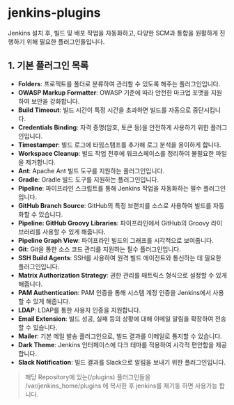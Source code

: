 # jenkins-plugins

Jenkins 설치 후, 빌드 및 배포 작업을 자동화하고, 다양한 SCM과 통합을 원활하게 진행하기 위해 필요한 플러그인들입니다.

## 1. 기본 플러그인 목록

- **Folders**: 프로젝트를 폴더로 분류하여 관리할 수 있도록 해주는 플러그인입니다.
- **OWASP Markup Formatter**: OWASP 기준에 따라 안전한 마크업 포맷을 지원하여 보안을 강화합니다.
- **Build Timeout**: 빌드 시간이 특정 시간을 초과하면 빌드를 자동으로 중단시킵니다.
- **Credentials Binding**: 자격 증명(암호, 토큰 등)을 안전하게 사용하기 위한 플러그인입니다.
- **Timestamper**: 빌드 로그에 타임스탬프를 추가해 로그 분석을 용이하게 합니다.
- **Workspace Cleanup**: 빌드 작업 전후에 워크스페이스를 정리하여 불필요한 파일을 제거합니다.
- **Ant**: Apache Ant 빌드 도구를 지원하는 플러그인입니다.
- **Gradle**: Gradle 빌드 도구를 지원하는 플러그인입니다.
- **Pipeline**: 파이프라인 스크립트를 통해 Jenkins 작업을 자동화하는 필수 플러그인입니다.
- **GitHub Branch Source**: GitHub의 특정 브랜치를 소스로 사용하여 빌드를 자동화할 수 있습니다.
- **Pipeline: GitHub Groovy Libraries**: 파이프라인에서 GitHub의 Groovy 라이브러리를 사용할 수 있게 해줍니다.
- **Pipeline Graph View**: 파이프라인 빌드의 그래프를 시각적으로 보여줍니다.
- **Git**: Git을 통한 소스 코드 관리를 지원하는 필수 플러그인입니다.
- **SSH Build Agents**: SSH를 사용하여 원격 빌드 에이전트와 통신하는 데 필요한 플러그인입니다.
- **Matrix Authorization Strategy**: 권한 관리를 매트릭스 형식으로 설정할 수 있게 해줍니다.
- **PAM Authentication**: PAM 인증을 통해 시스템 계정 인증을 Jenkins에서 사용할 수 있게 해줍니다.
- **LDAP**: LDAP를 통한 사용자 인증을 지원합니다.
- **Email Extension**: 빌드 성공, 실패 등의 상황에 대해 이메일 알림을 확장하여 전송할 수 있습니다.
- **Mailer**: 기본 메일 발송 플러그인으로, 빌드 결과를 이메일로 통지할 수 있습니다.
- **Dark Theme**: Jenkins 인터페이스에 다크 테마를 적용하여 시각적 편안함을 제공합니다.
- **Slack Notification**: 빌드 결과를 Slack으로 알림을 보내기 위한 플러그인입니다.

> 해당 Repository에 있는(/plugins) 플러그인들을  /var/jenkins_home/plugins 에 복사한 후 jenkins를 재기동 하면 사용가능 합니다.
